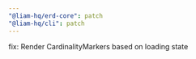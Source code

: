 ```yaml
---
"@liam-hq/erd-core": patch
"@liam-hq/cli": patch
---
```


fix: Render CardinalityMarkers based on loading state

